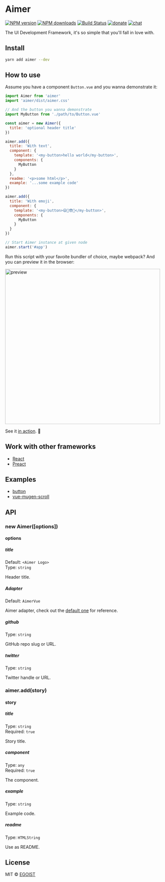 # Aimer

[![NPM version](https://img.shields.io/npm/v/aimer.svg?style=flat-square)](https://npmjs.com/package/aimer) [![NPM downloads](https://img.shields.io/npm/dm/aimer.svg?style=flat-square)](https://npmjs.com/package/aimer) [![Build Status](https://img.shields.io/circleci/project/egoist/aimer/master.svg?style=flat-square)](https://circleci.com/gh/egoist/aimer) [![donate](https://img.shields.io/badge/$-donate-ff69b4.svg?maxAge=2592000&style=flat-square)](https://github.com/egoist/donate) [![chat](https://img.shields.io/badge/chat-on%20discord-7289DA.svg?style=flat-square)](https://chat.egoist.moe)

The UI Development Framework, it's so simple that you'll fall in love with.

## Install

```bash
yarn add aimer --dev
```

## How to use

Assume you have a component `Button.vue` and you wanna demonstrate it:

```js
import Aimer from 'aimer'
import 'aimer/dist/aimer.css'

// And the button you wanna demonstrate
import MyButton from './path/to/Button.vue'

const aimer = new Aimer({
  title: 'optional header title'
})

aimer.add({
  title: 'With text',
  component: {
    template: '<my-button>hello world</my-button>',
    components: {
      MyButton
    }
  },
  readme: '<p>some html</p>',
  example: '...some example code'
})

aimer.add({
  title: 'With emoji',
  component: {
    template: '<my-button>😄🎉😎👻</my-button>',
    components: {
      MyButton
    }
  }
})

// Start Aimer instance at given node
aimer.start('#app')
```

Run this script with your favoite bundler of choice, maybe webpack? And you can preview it in the browser:

<img src="https://i.loli.net/2017/10/31/59f826060ee6f.png" width="500" alt="preview">

See it [in action](https://aimer-button.egoist.moe). 🚀

## Work with other frameworks

- [React](./packages/aimer-react)
- [Preact](./packages/aimer-preact)

## Examples

- [button](https://aimer-button.egoist.moe/)
- [vue-mugen-scroll](https://egoist.moe/vue-mugen-scroll/)

## API

### new Aimer([options])

#### options

##### title

Default: `<Aimer Logo>`<br>
Type: `string`

Header title.


##### Adapter

Default: `AimerVue`

Aimer adapter, check out the [default one](./packages/aimer/src/AimerVue.js) for reference.

##### github

Type: `string`

GitHub repo slug or URL.

##### twitter

Type: `string`

Twitter handle or URL.

### aimer.add(story)

#### story

##### title

Type: `string`<br>
Required: `true`

Story title.

##### component

Type: `any`<br>
Required: `true`

The component.

##### example

Type: `string`

Example code.

##### readme

Type: `HTMLString`

Use as README.

## License

MIT &copy; [EGOIST](https://github.com/egoist)
